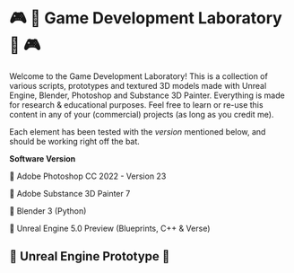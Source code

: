 [//]: # (Yoann AMAR ASSOULINE - GOLDANNIYATECH)
[//]: # (https://github.com/Goldanniyatech/Game-Development_Lab) 

# :video_game: :test_tube: Game Development Laboratory :test_tube: :video_game:

Welcome to the Game Development Laboratory! This is a collection of various scripts, prototypes and textured 3D models made with Unreal Engine, Blender, Photoshop and Substance 3D Painter. Everything is made for research & educational purposes. Feel free to learn or re-use this content in any of your (commercial) projects (as long as you credit me). 

Each element has been tested with the *version* mentioned below, and should be working right off the bat. 

**Software Version**

:gem: Adobe Photoshop CC 2022 - Version 23

:gem: Adobe Substance 3D Painter 7

:gem: Blender 3 (Python)

:gem: Unreal Engine 5.0 Preview (Blueprints, C++ & Verse)

## :star2: Unreal Engine Prototype :star2:
